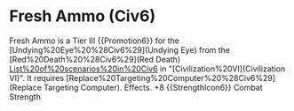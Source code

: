 # Fresh Ammo (Civ6)

Fresh Ammo is a Tier III {{Promotion6}} for the [Undying%20Eye%20%28Civ6%29](Undying Eye) from the [Red%20Death%20%28Civ6%29](Red Death) [List%20of%20scenarios%20in%20Civ6](scenario) in "[Civilization%20VI](Civilization VI)". It requires [Replace%20Targeting%20Computer%20%28Civ6%29](Replace Targeting Computer).
Effects.
+8 {{StrengthIcon6}} Combat Strength